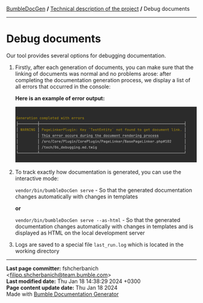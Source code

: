 [BumbleDocGen](/docs/README.md) **/**
[Technical description of the project](/docs/tech/readme.md) **/**
Debug documents

---


# Debug documents

Our tool provides several options for debugging documentation.

1) Firstly, after each generation of documents, you can make sure that the linking of documents was normal and no problems arose: after completing the documentation generation process, we display a list of all errors that occurred in the console:

    **Here is an example of error output:**

    <img src="/docs/assets/error_example.png?raw=true">

2) To track exactly how documentation is generated, you can use the interactive mode:

   `vendor/bin/bumbleDocGen serve` - So that the generated documentation changes automatically with changes in templates

   **or**

   `vendor/bin/bumbleDocGen serve --as-html` - So that the generated documentation changes automatically with changes in templates and is displayed as HTML on the local development server
3) Logs are saved to a special file `last_run.log` which is located in the working directory


---

**Last page committer:** fshcherbanich &lt;filipp.shcherbanich@team.bumble.com&gt;<br>**Last modified date:**   Thu Jan 18 14:38:29 2024 +0300<br>**Page content update date:** Thu Jan 18 2024<br>Made with [Bumble Documentation Generator](https://github.com/bumble-tech/bumble-doc-gen/blob/master/docs/README.md)